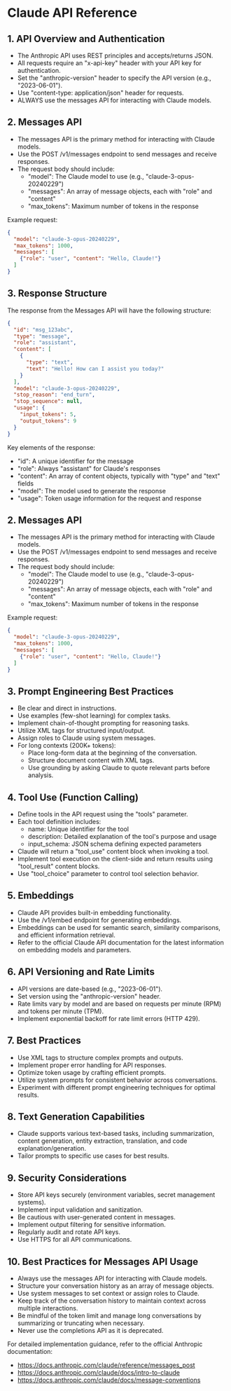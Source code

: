# Claude API Reference

## 1. API Overview and Authentication

- The Anthropic API uses REST principles and accepts/returns JSON.
- All requests require an "x-api-key" header with your API key for authentication.
- Set the "anthropic-version" header to specify the API version (e.g., "2023-06-01").
- Use "content-type: application/json" header for requests.
- ALWAYS use the messages API for interacting with Claude models.

## 2. Messages API

- The messages API is the primary method for interacting with Claude models.
- Use the POST /v1/messages endpoint to send messages and receive responses.
- The request body should include:
  - "model": The Claude model to use (e.g., "claude-3-opus-20240229")
  - "messages": An array of message objects, each with "role" and "content"
  - "max_tokens": Maximum number of tokens in the response

Example request:
```json
{
  "model": "claude-3-opus-20240229",
  "max_tokens": 1000,
  "messages": [
    {"role": "user", "content": "Hello, Claude!"}
  ]
}
```

## 3. Response Structure

The response from the Messages API will have the following structure:

```json
{
  "id": "msg_123abc",
  "type": "message",
  "role": "assistant",
  "content": [
    {
      "type": "text",
      "text": "Hello! How can I assist you today?"
    }
  ],
  "model": "claude-3-opus-20240229",
  "stop_reason": "end_turn",
  "stop_sequence": null,
  "usage": {
    "input_tokens": 5,
    "output_tokens": 9
  }
}
```

Key elements of the response:
- "id": A unique identifier for the message
- "role": Always "assistant" for Claude's responses
- "content": An array of content objects, typically with "type" and "text" fields
- "model": The model used to generate the response
- "usage": Token usage information for the request and response

## 2. Messages API

- The messages API is the primary method for interacting with Claude models.
- Use the POST /v1/messages endpoint to send messages and receive responses.
- The request body should include:
  - "model": The Claude model to use (e.g., "claude-3-opus-20240229")
  - "messages": An array of message objects, each with "role" and "content"
  - "max_tokens": Maximum number of tokens in the response

Example request:
```json
{
  "model": "claude-3-opus-20240229",
  "max_tokens": 1000,
  "messages": [
    {"role": "user", "content": "Hello, Claude!"}
  ]
}
```

## 3. Prompt Engineering Best Practices

- Be clear and direct in instructions.
- Use examples (few-shot learning) for complex tasks.
- Implement chain-of-thought prompting for reasoning tasks.
- Utilize XML tags for structured input/output.
- Assign roles to Claude using system messages.
- For long contexts (200K+ tokens):
  - Place long-form data at the beginning of the conversation.
  - Structure document content with XML tags.
  - Use grounding by asking Claude to quote relevant parts before analysis.

## 4. Tool Use (Function Calling)

- Define tools in the API request using the "tools" parameter.
- Each tool definition includes:
  - name: Unique identifier for the tool
  - description: Detailed explanation of the tool's purpose and usage
  - input_schema: JSON schema defining expected parameters
- Claude will return a "tool_use" content block when invoking a tool.
- Implement tool execution on the client-side and return results using "tool_result" content blocks.
- Use "tool_choice" parameter to control tool selection behavior.

## 5. Embeddings

- Claude API provides built-in embedding functionality.
- Use the /v1/embed endpoint for generating embeddings.
- Embeddings can be used for semantic search, similarity comparisons, and efficient information retrieval.
- Refer to the official Claude API documentation for the latest information on embedding models and parameters.

## 6. API Versioning and Rate Limits

- API versions are date-based (e.g., "2023-06-01").
- Set version using the "anthropic-version" header.
- Rate limits vary by model and are based on requests per minute (RPM) and tokens per minute (TPM).
- Implement exponential backoff for rate limit errors (HTTP 429).

## 7. Best Practices

- Use XML tags to structure complex prompts and outputs.
- Implement proper error handling for API responses.
- Optimize token usage by crafting efficient prompts.
- Utilize system prompts for consistent behavior across conversations.
- Experiment with different prompt engineering techniques for optimal results.

## 8. Text Generation Capabilities

- Claude supports various text-based tasks, including summarization, content generation, entity extraction, translation, and code explanation/generation.
- Tailor prompts to specific use cases for best results.

## 9. Security Considerations

- Store API keys securely (environment variables, secret management systems).
- Implement input validation and sanitization.
- Be cautious with user-generated content in messages.
- Implement output filtering for sensitive information.
- Regularly audit and rotate API keys.
- Use HTTPS for all API communications.

## 10. Best Practices for Messages API Usage

- Always use the messages API for interacting with Claude models.
- Structure your conversation history as an array of message objects.
- Use system messages to set context or assign roles to Claude.
- Keep track of the conversation history to maintain context across multiple interactions.
- Be mindful of the token limit and manage long conversations by summarizing or truncating when necessary.
- Never use the completions API as it is deprecated.

For detailed implementation guidance, refer to the official Anthropic documentation:
- https://docs.anthropic.com/claude/reference/messages_post
- https://docs.anthropic.com/claude/docs/intro-to-claude
- https://docs.anthropic.com/claude/docs/message-conventions
